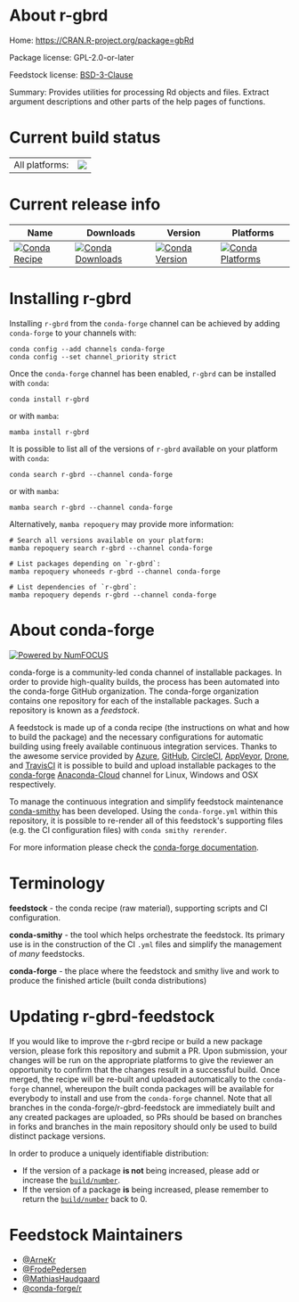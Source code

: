 About r-gbrd
============

Home: https://CRAN.R-project.org/package=gbRd

Package license: GPL-2.0-or-later

Feedstock license: [BSD-3-Clause](https://github.com/conda-forge/r-gbrd-feedstock/blob/main/LICENSE.txt)

Summary: Provides utilities for processing Rd objects and files. Extract argument descriptions and other parts of the help pages of functions.

Current build status
====================


<table><tr><td>All platforms:</td>
    <td>
      <a href="https://dev.azure.com/conda-forge/feedstock-builds/_build/latest?definitionId=1165&branchName=main">
        <img src="https://dev.azure.com/conda-forge/feedstock-builds/_apis/build/status/r-gbrd-feedstock?branchName=main">
      </a>
    </td>
  </tr>
</table>

Current release info
====================

| Name | Downloads | Version | Platforms |
| --- | --- | --- | --- |
| [![Conda Recipe](https://img.shields.io/badge/recipe-r--gbrd-green.svg)](https://anaconda.org/conda-forge/r-gbrd) | [![Conda Downloads](https://img.shields.io/conda/dn/conda-forge/r-gbrd.svg)](https://anaconda.org/conda-forge/r-gbrd) | [![Conda Version](https://img.shields.io/conda/vn/conda-forge/r-gbrd.svg)](https://anaconda.org/conda-forge/r-gbrd) | [![Conda Platforms](https://img.shields.io/conda/pn/conda-forge/r-gbrd.svg)](https://anaconda.org/conda-forge/r-gbrd) |

Installing r-gbrd
=================

Installing `r-gbrd` from the `conda-forge` channel can be achieved by adding `conda-forge` to your channels with:

```
conda config --add channels conda-forge
conda config --set channel_priority strict
```

Once the `conda-forge` channel has been enabled, `r-gbrd` can be installed with `conda`:

```
conda install r-gbrd
```

or with `mamba`:

```
mamba install r-gbrd
```

It is possible to list all of the versions of `r-gbrd` available on your platform with `conda`:

```
conda search r-gbrd --channel conda-forge
```

or with `mamba`:

```
mamba search r-gbrd --channel conda-forge
```

Alternatively, `mamba repoquery` may provide more information:

```
# Search all versions available on your platform:
mamba repoquery search r-gbrd --channel conda-forge

# List packages depending on `r-gbrd`:
mamba repoquery whoneeds r-gbrd --channel conda-forge

# List dependencies of `r-gbrd`:
mamba repoquery depends r-gbrd --channel conda-forge
```


About conda-forge
=================

[![Powered by
NumFOCUS](https://img.shields.io/badge/powered%20by-NumFOCUS-orange.svg?style=flat&colorA=E1523D&colorB=007D8A)](https://numfocus.org)

conda-forge is a community-led conda channel of installable packages.
In order to provide high-quality builds, the process has been automated into the
conda-forge GitHub organization. The conda-forge organization contains one repository
for each of the installable packages. Such a repository is known as a *feedstock*.

A feedstock is made up of a conda recipe (the instructions on what and how to build
the package) and the necessary configurations for automatic building using freely
available continuous integration services. Thanks to the awesome service provided by
[Azure](https://azure.microsoft.com/en-us/services/devops/), [GitHub](https://github.com/),
[CircleCI](https://circleci.com/), [AppVeyor](https://www.appveyor.com/),
[Drone](https://cloud.drone.io/welcome), and [TravisCI](https://travis-ci.com/)
it is possible to build and upload installable packages to the
[conda-forge](https://anaconda.org/conda-forge) [Anaconda-Cloud](https://anaconda.org/)
channel for Linux, Windows and OSX respectively.

To manage the continuous integration and simplify feedstock maintenance
[conda-smithy](https://github.com/conda-forge/conda-smithy) has been developed.
Using the ``conda-forge.yml`` within this repository, it is possible to re-render all of
this feedstock's supporting files (e.g. the CI configuration files) with ``conda smithy rerender``.

For more information please check the [conda-forge documentation](https://conda-forge.org/docs/).

Terminology
===========

**feedstock** - the conda recipe (raw material), supporting scripts and CI configuration.

**conda-smithy** - the tool which helps orchestrate the feedstock.
                   Its primary use is in the construction of the CI ``.yml`` files
                   and simplify the management of *many* feedstocks.

**conda-forge** - the place where the feedstock and smithy live and work to
                  produce the finished article (built conda distributions)


Updating r-gbrd-feedstock
=========================

If you would like to improve the r-gbrd recipe or build a new
package version, please fork this repository and submit a PR. Upon submission,
your changes will be run on the appropriate platforms to give the reviewer an
opportunity to confirm that the changes result in a successful build. Once
merged, the recipe will be re-built and uploaded automatically to the
`conda-forge` channel, whereupon the built conda packages will be available for
everybody to install and use from the `conda-forge` channel.
Note that all branches in the conda-forge/r-gbrd-feedstock are
immediately built and any created packages are uploaded, so PRs should be based
on branches in forks and branches in the main repository should only be used to
build distinct package versions.

In order to produce a uniquely identifiable distribution:
 * If the version of a package **is not** being increased, please add or increase
   the [``build/number``](https://docs.conda.io/projects/conda-build/en/latest/resources/define-metadata.html#build-number-and-string).
 * If the version of a package **is** being increased, please remember to return
   the [``build/number``](https://docs.conda.io/projects/conda-build/en/latest/resources/define-metadata.html#build-number-and-string)
   back to 0.

Feedstock Maintainers
=====================

* [@ArneKr](https://github.com/ArneKr/)
* [@FrodePedersen](https://github.com/FrodePedersen/)
* [@MathiasHaudgaard](https://github.com/MathiasHaudgaard/)
* [@conda-forge/r](https://github.com/conda-forge/r/)

